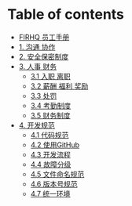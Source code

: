 # Table of contents

* [FIRHQ 员工手册](README.md)
* [1. 沟通 协作](xie-zuo-gong-ju.md)
* [2. 安全保密制度](sec.md)
* [3. 人事 财务]()
  * [3.1 入职 离职](3.-ren-shi-zhi-du/ru-zhi-li-zhi.md)
  * [3.2 薪酬 福利 奖励](3.-ren-shi-zhi-du/xin-chou.md)
  * [3.3 处罚](3.-ren-shi-zhi-du/chu-fa.md)
  * [3.4 考勤制度](3.-ren-shi-zhi-du/qing-jia.md)
  * [3.5 财务制度](3.-ren-shi-zhi-du/cai-wu-zhi-du.md)
* [4. 开发规范]()
  * [4.1 代码规范](4.-kai-fa-gui-fan/dai-ma-gui-fan.md)
  * [4.2 使用GitHub](4.-kai-fa-gui-fan/shi-yong-github.md)
  * [4.3 开发流程](4.-kai-fa-gui-fan/kai-fa-liu-cheng.md)
  * [4.4 故障分级](4.-kai-fa-gui-fan/gu-zhang-fen-ji.md)
  * [4.5 文件命名规范](4.-kai-fa-gui-fan/wen-jian-ming-ming-gui-fan.md)
  * [4.6 版本号规范](4.-kai-fa-gui-fan/ban-ben-hao-gui-fan.md)
  * [4.7 统一环境](4.-kai-fa-gui-fan/tong-yi-huan-jing.md)
